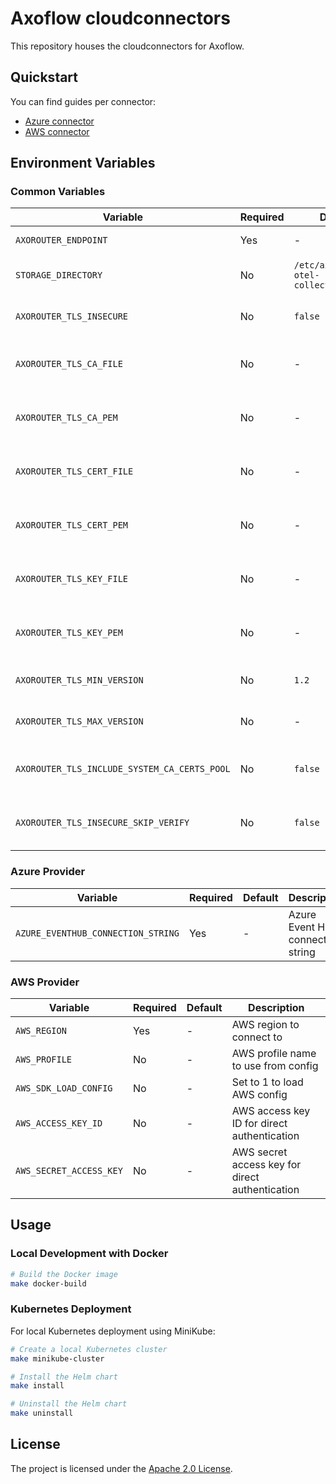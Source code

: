 # Axoflow cloudconnectors

This repository houses the cloudconnectors for Axoflow.

## Quickstart

You can find guides per connector:

- [Azure connector](./connectors/azure/README.md#quickstart)
- [AWS connector](./connectors/aws/README.md#quickstart)

## Environment Variables

### Common Variables

| Variable | Required | Default | Description |
|----------|----------|---------|-------------|
| `AXOROUTER_ENDPOINT` | Yes | - | Axorouter endpoint |
| `STORAGE_DIRECTORY` | No | `/etc/axoflow-otel-collector/storage` | Directory used for persistence |
| `AXOROUTER_TLS_INSECURE` | No | `false` | Whether to disable TLS security |
| `AXOROUTER_TLS_CA_FILE` | No | - | Path to the CA certificate file |
| `AXOROUTER_TLS_CA_PEM` | No | - | PEM-encoded CA certificate |
| `AXOROUTER_TLS_CERT_FILE` | No | - | Path to the client certificate file |
| `AXOROUTER_TLS_CERT_PEM` | No | - | PEM-encoded client certificate |
| `AXOROUTER_TLS_KEY_FILE` | No | - | Path to the client private key file |
| `AXOROUTER_TLS_KEY_PEM` | No | - | PEM-encoded client private key |
| `AXOROUTER_TLS_MIN_VERSION` | No | `1.2` | Minimum TLS version to use |
| `AXOROUTER_TLS_MAX_VERSION` | No | - | Maximum TLS version to use |
| `AXOROUTER_TLS_INCLUDE_SYSTEM_CA_CERTS_POOL` | No | `false` | Whether to include system CA certificates |
| `AXOROUTER_TLS_INSECURE_SKIP_VERIFY` | No | `false` | Whether to skip TLS certificate verification |

### Azure Provider

| Variable | Required | Default | Description |
|----------|----------|---------|-------------|
| `AZURE_EVENTHUB_CONNECTION_STRING` | Yes | - | Azure Event Hub connection string |

### AWS Provider

| Variable | Required | Default | Description |
|----------|----------|---------|-------------|
| `AWS_REGION` | Yes | - | AWS region to connect to |
| `AWS_PROFILE` | No | - | AWS profile name to use from config |
| `AWS_SDK_LOAD_CONFIG` | No | - | Set to 1 to load AWS config |
| `AWS_ACCESS_KEY_ID` | No | - | AWS access key ID for direct authentication |
| `AWS_SECRET_ACCESS_KEY` | No | - | AWS secret access key for direct authentication |

## Usage

### Local Development with Docker

```bash
# Build the Docker image
make docker-build
```

### Kubernetes Deployment

For local Kubernetes deployment using MiniKube:

```bash
# Create a local Kubernetes cluster
make minikube-cluster

# Install the Helm chart
make install

# Uninstall the Helm chart
make uninstall
```

## License

The project is licensed under the [Apache 2.0 License](LICENSE).
